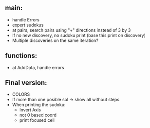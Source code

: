 ## main:
- handle Errors
- expert sudokus
- at pairs, search pairs using "+" directions instead of 3 by 3 
- If no new discovery, no sudoku print (base this print on discovery)
- Multiple discoveries on the same iteration?

## functions:
- at AddData, handle errors

## Final version:
- COLORS
- If more than one posible sol -> show all without steps
- When printing the sudoku:
  - Invert Axis
  - not 0 based coord
  - print focused cell
